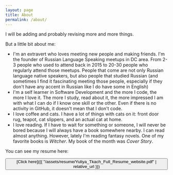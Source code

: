```yaml
---
layout: page
title: About
permalink: /about/
---
```


I will be adding and probably revising more and more things.

But a little bit about me:

- I'm an extravert who loves meeting new people and making friends. I'm the founder of Russian Language Speaking meetups in DC area. From 2-3 people who used to attend back in 2015 to 20-30 people who regularly attend those meetups. People that come are not only Russian language native speakers, but also people that studied Russian (and sometimes I find it fascinating meeting those people, especially if they don't have any accent in Russian like I do have some in English)
- I'm a self learner in Software Development and the more I code, the more I love it. The more I study, read about it, the more impressed I am with what I can do if I know one skill or the other. Even if there is no activity in GitHub, it doesn't mean that I don't code.
- I love coffee and cats. I have a lot of things with cats on it: front door rug, teapot, cat slippers, and an actual cat at home.
- I love reading. If I have to wait for something or someone, I will never be bored because I will always have a book somewhere nearby. I can read almost anything. However, lately I'm reading fantasy novels. One of my favorite books is <i>Witcher</i>. My book of the month was <i>Cover Story</i>.

You can see my resume here:

<button class="button">[Click here]({{ "/assets/resume/Yuliya_Tkach_Full_Resume_website.pdf" | relative_url }})</button>
